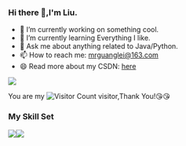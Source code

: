 ### Hi there 👋,I'm Liu.

- 🔭 I’m currently working on something cool.
- 🌱 I’m currently learning Everything I like.
- 💬 Ask me about anything related to Java/Python.
- 📫 How to reach me: mrguanglei@163.com
- 😄 Read more about my CSDN: [here](https://blog.csdn.net/weixin_45734343?type=blog)

![](https://github-readme-stats.vercel.app/api?username=Mrguanglei&show_icons=true&theme=transparent)


You are my ![Visitor Count](https://camo.githubusercontent.com/2755ed443e662eefb6138c478a3b3cdbf37543b380e2d1b6e31532ce0404341b/68747470733a2f2f70726f66696c652d636f756e7465722e676c697463682e6d652f4b4d6e4f342d7a782f636f756e742e737667) visitor,Thank You!:kissing_heart::kissing_heart:

### My Skill Set

![](https://img.shields.io/badge/Java-ED8B00?style=for-the-badge&logo=openjdk&logoColor=white)![](https://img.shields.io/badge/Python-3776AB?style=for-the-badge&logo=python&logoColor=white)

